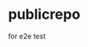 # publicrepo
for e2e test





























































































































































































































































































































































































































































































































































































































































































































































































































































































































































































































































































































































































































































































